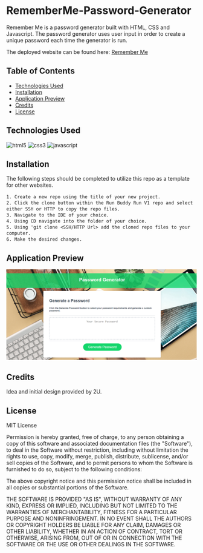 # RememberMe-Password-Generator

Remember Me is a password generator built with HTML, CSS and Javascript. The password generator uses user input in order to create a unique password each time the generator is run.

The deployed website can be found here: [Remember Me](https://d-taylor6403.github.io/RememberMe-Password-Generator/)

## Table of Contents

* [Technologies Used](#technologies-used)
* [Installation](#installation)
* [Application Preview](#application-preview)
* [Credits](#credits)
* [License](#license)


## Technologies Used

<img src="https://devicons.github.io/devicon/devicon.git/icons/html5/html5-original-wordmark.svg" alt="html5" width="100" height="100" display="inline"/> 

<img src="https://devicons.github.io/devicon/devicon.git/icons/css3/css3-original-wordmark.svg" alt="css3" width="100" height="100" display="inline"/> 

<img src="https://devicons.github.io/devicon/devicon.git/icons/javascript/javascript-original.svg" alt="javascript" width="85" height="85" display="inline"/> 


## Installation

The following steps should be completed to utilize this repo as a template for other websites.

    1. Create a new repo using the title of your new project.
    2. Click the clone button within the Run Buddy Run V1 repo and select  either SSH or HTTP to copy the repo files. 
    3. Navigate to the IDE of your choice.
    4. Using CD navigate into the folder of your choice.
    5. Using 'git clone <SSH/HTTP Url> add the cloned repo files to your computer.
    6. Make the desired changes. 


## Application Preview

![Screenshot](https://github.com/d-taylor6403/RememberMe-Password-Generator/blob/main/remember-me-screenshot.PNG)


## Credits

Idea and initial design provided by 2U.

## License

MIT License

Permission is hereby granted, free of charge, to any person obtaining a copy
of this software and associated documentation files (the "Software"), to deal
in the Software without restriction, including without limitation the rights
to use, copy, modify, merge, publish, distribute, sublicense, and/or sell
copies of the Software, and to permit persons to whom the Software is
furnished to do so, subject to the following conditions:

The above copyright notice and this permission notice shall be included in all
copies or substantial portions of the Software.

THE SOFTWARE IS PROVIDED "AS IS", WITHOUT WARRANTY OF ANY KIND, EXPRESS OR
IMPLIED, INCLUDING BUT NOT LIMITED TO THE WARRANTIES OF MERCHANTABILITY,
FITNESS FOR A PARTICULAR PURPOSE AND NONINFRINGEMENT. IN NO EVENT SHALL THE
AUTHORS OR COPYRIGHT HOLDERS BE LIABLE FOR ANY CLAIM, DAMAGES OR OTHER
LIABILITY, WHETHER IN AN ACTION OF CONTRACT, TORT OR OTHERWISE, ARISING FROM,
OUT OF OR IN CONNECTION WITH THE SOFTWARE OR THE USE OR OTHER DEALINGS IN THE
SOFTWARE.
